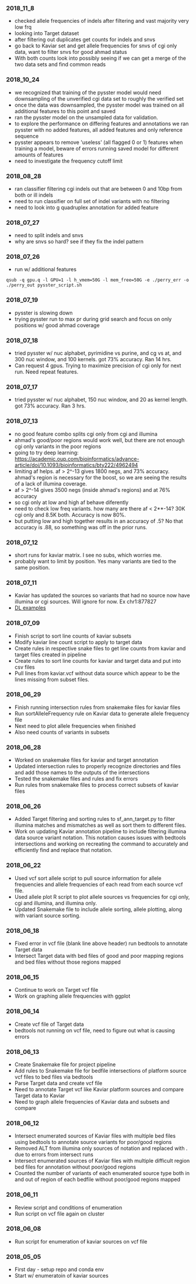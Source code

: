 ### 2018_11_8
* checked allele frequencies of indels after filtering and vast majority very low frq
* looking into Target dataset
* after filtering out duplicates get counts for indels and snvs
* go back to Kaviar set and get allele frequencies for snvs of cgi only data, want to filter snvs for good ahmad status
* With both counts look into possibly seeing if we can get a merge of the two data sets and find common reads

### 2018_10_24
* we recognized that training of the pysster model would need downsampling of the unverified cgi data set to roughly the verified set
* once the data was downsampled, the pysster model was trained on all additional features to this point and saved
* ran the pysster model on the unsampled data for validation.
* to explore the performance on differing features and annotations we ran pysster with no added features, all added features and only reference sequence
* pysster appears to remove 'useless' (all flagged 0 or 1) features when training a model, beware of errors running saved model for different amounts of features
* need to investigate the frequency cutoff limit

### 2018_08_28
* ran classifier filtering cgi indels out that are between 0 and 10bp from both or ill indels
* need to run classifier on full set of indel variants with no filtering
* need to look into g quadruplex annotation for added feature

### 2018_07_27
* need to split indels and snvs
* why are snvs so hard? see if they fix the indel pattern

### 2018_07_26
* run w/ additional features
```
qsub -q gpu.q -l GPU=1 -l h_vmem=50G -l mem_free=50G -e ./perry_err -o ./perry_out pysster_script.sh
```

### 2018_07_19
* pysster is slowing down
* trying pysster run to max pr during grid search and focus on only positions w/ good ahmad coverage

### 2018_07_18
* tried pysster w/ nuc alphabet, pyrimidine vs purine, and cg vs at, and 300 nuc window, and 100 kernels. got 73% accuracy. Ran 14 hrs.
* Can request 4 gpus. Trying to maximize precision of cgi only for next run. Need repeat features.

### 2018_07_17
* tried pysster w/ nuc alphabet, 150 nuc window, and 20 as kernel length. got 73% accuracy. Ran 3 hrs.

### 2018_07_13
* no good feature combo splits cgi only from cgi and illumina
* ahmad's good/poor regions would work well, but there are not enough cgi only variants in the poor regions
* going to try deep learning: https://academic.oup.com/bioinformatics/advance-article/doi/10.1093/bioinformatics/bty222/4962494
* limiting af helps. af > 2^-13 gives 1800 negs, and 73% accuracy. ahmad's region is necessary for the boost, so we are seeing the results of a lack of illumina coverage.
* af > 2^-14 gives 3500 negs (inside ahmad's regions) and at 76% accuracy
* so cgi only at low and high af behave diferently
* need to check low freq variants. how many are there af < 2**-14? 30K cgi only and 8.5K both. Accuracy is now 80%.
* but putting low and high together results in an accuracy of .5? No that accuracy is .88, so something was off in the prior runs.

### 2018_07_12
* short runs for kaviar matrix. I see no subs, which worries me.
* probably want to limit by position. Yes many variants are tied to the same position.

### 2018_07_11
* Kaviar has updated the sources so variants that had no source now have illumina or cgi sources. Will ignore for now. Ex chr1:877827
* [DL examples](https://github.com/hussius/deeplearning-biology#genomics_variant-calling)

### 2018_07_09
* Finish script to sort line counts of kaviar subsets
* Modify kaviar line count script to apply to target data
* Create rules in respective snake files to get line counts from kaviar and target files created in pipeline
* Create rules to sort line counts for kaviar and target data and put into csv files
* Pull lines from kaviar.vcf without data source which appear to be the lines missing from subset files.

### 2018_06_29
* Finish running intersection rules from snakemake files for kaviar files
* Run sortAlleleFrequency rule on Kaviar data to generate allele frequency file
* Next need to plot allele frequencies when finished
* Also need counts of variants in subsets

### 2018_06_28
*  Worked on snakemake files for kaviar and target annotation
*  Updated intersection rules to properly recognize directories and files and add those names to the outputs of the intersections
*  Tested the snakemake files and rules and fix errors
*  Run rules from snakemake files to process correct subsets of kaviar files

### 2018_06_26
* Added Target filtering and sorting rules to sf_ann_target.py to filter illumina matches and mismatches as well as sort them to different files.
* Work on updating Kaviar annotation pipeline to include filtering illumina data source variant notation.  This notation causes issues with bedtools intersections and working on recreating the command to accurately and efficiently find and replace that notation.

### 2018_06_22
* Used vcf sort allele script to pull source information for allele frequencies and allele frequencies of each read from each source vcf file.
* Used allele plot R script to plot allele sources vs frequencies for cgi only, cgi and illumina, and illumina only.
* Updated Snakemake file to include allele sorting, allele plotting, along with variant source sorting.

### 2018_06_18
* Fixed error in vcf file (blank line above header) run bedtools to annotate Target data
* Intersect Target data with bed files of good and poor mapping regions and bed files without those regions mapped

### 2018_06_15
* Continue to work on Target vcf file
* Work on graphing allele frequencies with ggplot

### 2018_06_14
* Create vcf file of Target data
* bedtools not running on vcf file, need to figure out what is causing errors

### 2018_06_13
* Create Snakemake file for project pipeline
* Add rules to Snakemake file for bedfile intersections of platform source vcf files to bed files via bedtools
* Parse Target data and create vcf file
* Need to annotate Target vcf like Kaviar platform sources and compare Target data to Kaviar
* Need to graph allele frequencies of Kaviar data and subsets and compare

### 2018_06_12
* Intersect enumerated sources of Kaviar files with multiple bed files using bedtools to annotate source variants for poor/good regions
* Removed ALT from illumina only sources of notation <CNx> and replaced with . due to errors from intersect runs
* Intersect enumerated sources of Kaviar files with multiple difficult region bed files for annotation without poor/good regions 
* Counted the number of variants of each enumerated source type both in and out of region of each bedfile without poor/good regions mapped

### 2018_06_11
* Review script and conditions of enumeration
* Run script on vcf file again on cluster

### 2018_06_08
* Run script for enumeration of kaviar sources on vcf file

### 2018_05_05
* First day - setup repo and conda env
* Start w/ enumeratoin of kaviar sources
